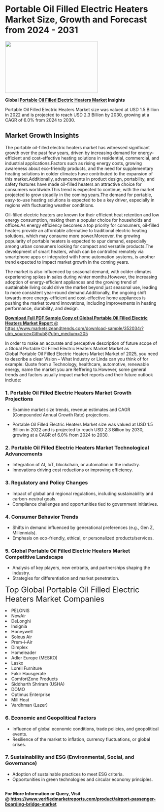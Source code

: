 <H1>Portable Oil Filled Electric Heaters Market Size, Growth and Forecast from 2024 - 2031</H1><img class="aligncenter size-medium wp-image-584254" src="https://thirdeyenews.in/wp-content/uploads/2024/09/Global-Market-Research-300x168.jpeg" alt="" width="300" height="168" /><p><strong>Global&nbsp;<a href="https://www.marketsizeandtrends.com/download-sample/352034/?utm_source=Github8j?utm_medium=205">Portable Oil Filled Electric Heaters Market</a> Insights</strong></p><p>Portable Oil Filled Electric Heaters Market size was valued at USD 1.5 Billion in 2022 and is projected to reach USD 2.3 Billion by 2030, growing at a CAGR of 6.0% from 2024 to 2030.</p><p><h2>Market Growth Insights</h2> <p>The portable oil-filled electric heaters market has witnessed significant growth over the past few years, driven by increasing demand for energy-efficient and cost-effective heating solutions in residential, commercial, and industrial applications.Factors such as rising energy costs, growing awareness about eco-friendly products, and the need for supplementary heating solutions in colder climates have contributed to the expansion of this market.Additionally, advancements in product design, portability, and safety features have made oil-filled heaters an attractive choice for consumers worldwide.This trend is expected to continue, with the market projected to grow steadily in the coming years.The demand for portable, easy-to-use heating solutions is expected to be a key driver, especially in regions with fluctuating weather conditions.</p> <p><a href="#"></a></p> <p>Oil-filled electric heaters are known for their efficient heat retention and low energy consumption, making them a popular choice for households and offices.As energy efficiency becomes a top priority for consumers, oil-filled heaters provide an affordable alternative to traditional electric heating solutions, which may consume more power.Moreover, the growing popularity of portable heaters is expected to spur demand, especially among urban consumers looking for compact and versatile products.The development of smart heaters, which can be controlled remotely via smartphone apps or integrated with home automation systems, is another trend expected to impact market growth in the coming years.</p> <p>The market is also influenced by seasonal demand, with colder climates experiencing spikes in sales during winter months.However, the increasing adoption of energy-efficient appliances and the growing trend of sustainable living could drive the market beyond just seasonal use, leading to more consistent year-round demand.Additionally, the ongoing shift towards more energy-efficient and cost-effective home appliances is pushing the market toward innovations, including improvements in heating performance, durability, and design.</p> <p><a href="#"></p><p><span class=""><strong>Download Full PDF Sample Copy of Global Portable Oil Filled Electric Heaters Market Report</strong> @ <a href="https://www.marketsizeandtrends.com/download-sample/352034/?utm_source=Github8j?utm_medium=205" target="_blank">https://www.marketsizeandtrends.com/download-sample/352034/?utm_source=Github8j?utm_medium=205</a></span></p><p>In order to make an accurate and perceptive description of future scope of a Global&nbsp;Portable Oil Filled Electric Heaters Market Market as Global&nbsp;Portable Oil Filled Electric Heaters Market Market of 2025, you need to describe a clear Vision &ndash; What Industry or Linda can you think of for example: Quote from a Technology, healthcare, automotive, renewable energy, name the market you are Reffering to.However, some general trends and factors usually impact market reports and their future outlook include:</p><h3>1.&nbsp;<strong>Portable Oil Filled Electric Heaters Market Growth Projections</strong></h3><ul><li>Examine market size trends, revenue estimates and CAGR (Compounded Annual Growth Rate) projections.</li><li><p>Portable Oil Filled Electric Heaters Market size was valued at USD 1.5 Billion in 2022 and is projected to reach USD 2.3 Billion by 2030, growing at a CAGR of 6.0% from 2024 to 2030.</p></li></ul><h3>2.&nbsp;<strong>Portable Oil Filled Electric Heaters Market Technological Advancements</strong></h3><ul><li>Integration of AI, IoT, blockchain, or automation in the industry.</li><li>Innovations driving cost reductions or improving efficiency.</li></ul><h3>3.&nbsp;<strong>Regulatory and Policy Changes</strong></h3><ul><li>Impact of global and regional regulations, including sustainability and carbon-neutral goals.</li><li>Compliance challenges and opportunities tied to government initiatives.</li></ul><h3>4.&nbsp;<strong>Consumer Behavior Trends</strong></h3><ul><li>Shifts in demand influenced by generational preferences (e.g., Gen Z, Millennials).</li><li>Emphasis on eco-friendly, ethical, or personalized products/services.</li></ul><h3>5.&nbsp;<strong>Global Portable Oil Filled Electric Heaters Market Competitive Landscape</strong></h3><ul><li>Analysis of key players, new entrants, and partnerships shaping the industry.</li><li>Strategies for differentiation and market penetration.</li></ul><p data-pm-slice="1 1 []"><span style="color: inherit; font-family: inherit; font-size: 25px;">Top Global Portable Oil Filled Electric Heaters Market Companies</span></p><div class="" data-test-id=""><p><li>PELONIS</li><li> NewAir</li><li> DeLonghi</li><li> Insignia</li><li> Honeywell</li><li> Soleus Air</li><li> Prem-i-Air</li><li> Dimplex</li><li> Homeleader</li><li> Adler Europe (MESKO)</li><li> Lasko</li><li> Lorell Furniture</li><li> Fakir Hausgerate</li><li> ComfortZone Products</li><li> Siddharth Shriram (USHA)</li><li> DOMO</li><li> Optimus Enterprise</li><li> Mill Heat</li><li> Vardhman (Lazer)</li></p></div><h3>6.&nbsp;<strong>Economic and Geopolitical Factors</strong></h3><ul><li>Influence of global economic conditions, trade policies, and geopolitical events.</li><li>Resilience of the market to inflation, currency fluctuations, or global crises.</li></ul><h3>7.&nbsp;<strong>Sustainability and ESG (Environmental, Social, and Governance)</strong></h3><ul><li>Adoption of sustainable practices to meet ESG criteria.</li><li>Opportunities in green technologies and circular economy principles.</li></ul><h2><strong style="font-size: 14px;">For More Information or Query, Visit @&nbsp;</strong><a style="background-color: #ffffff; font-size: 14px;" href="https://www.marketsizeandtrends.com/report/portable-oil-filled-electric-heaters-market/" target="_blank">https://www.verifiedmarketreports.com/product/airport-passenger-boarding-bridge-market</a></h2>